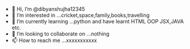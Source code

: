 - 👋 Hi, I’m @dibyanshujha12345
- 👀 I’m interested in ...cricket,space,family,books,travelling
- 🌱 I’m currently learning ...python and have learnt HTML OOP JSX,JAVA etc.
- 💞️ I’m looking to collaborate on ...nothing
- 📫 How to reach me ...xxxxxxxxxxx

<!---
dibyanshujha12345/dibyanshujha12345 is a ✨ special ✨ repository because its `README.md` (this file) appears on your GitHub profile.
You can click the Preview link to take a look at your changes.
--->
